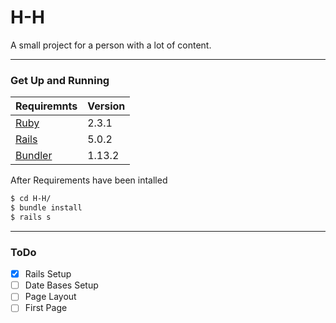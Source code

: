 # H-H

A small project for a person with a lot of content.

---
### Get Up and Running

 Requiremnts | Version
 --- | ---
[Ruby](https://www.ruby-lang.org/en/) | 2.3.1 |
[Rails](http://guides.rubyonrails.org/)| 5.0.2 |
[Bundler]() | 1.13.2

After Requirements have been intalled

```sh
$ cd H-H/
$ bundle install
$ rails s
```
---

### ToDo
- [x] Rails Setup
- [ ] Date Bases Setup
- [ ] Page Layout
- [ ] First Page
